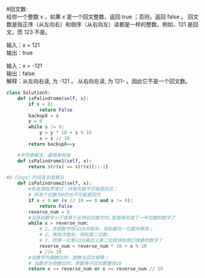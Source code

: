 ﻿#回文数:  
给你一个整数 x ，如果 x 是一个回文整数，返回 true ；否则，返回 false 。
回文数是指正序（从左向右）和倒序（从右向左）读都是一样的整数。例如，121 是回文，而 123 不是。  

输入：x = 121  
输出：true

输入：x = -121  
输出：false  
解释：从左向右读, 为 -121 。 从右向左读, 为 121- 。因此它不是一个回文数。  

```python
class Solution5:
    def isPalindrome(self, s):
        if s < 0:
            return False
        backupX = s
        y = 0
        while s != 0:
            y = y * 10 + s % 10
            s = s // 10
        return backupX==y

    #字符串解法，最简单有效
    def isPalindrome1(self, x):
        return str(x) == str(x)[::-1]

#O（logn）时间复杂度算法
    def isPalindrome2(self, x):
        #先处理临界情况：所有负数不可能是回文；
        # 所有个位数为0的也不可能是回文
        if x < 0 or (x // 10 == 0 and x != 0):
            return False
        reverse_num = 0
        #当原始数字小于或等于反转后的数字时,就意味处理了一半位数的数字了
        while x > reverse_num:
            # 1、先把数字除以10并取余，得到最后一位数并移除；
            # 2、再依次取余，得到第二位数，
            # 3、把第一位乘以10再加上第二位就得到我们想要的数字了
            reverse_num = reverse_num * 10 + x % 10
            x //= 10
        #当数字为偶数位时，原数与回文相等；
        # 当数字为奇数位时，原数等于回文数整除10
        return x == reverse_num or x == reverse_num // 10
```